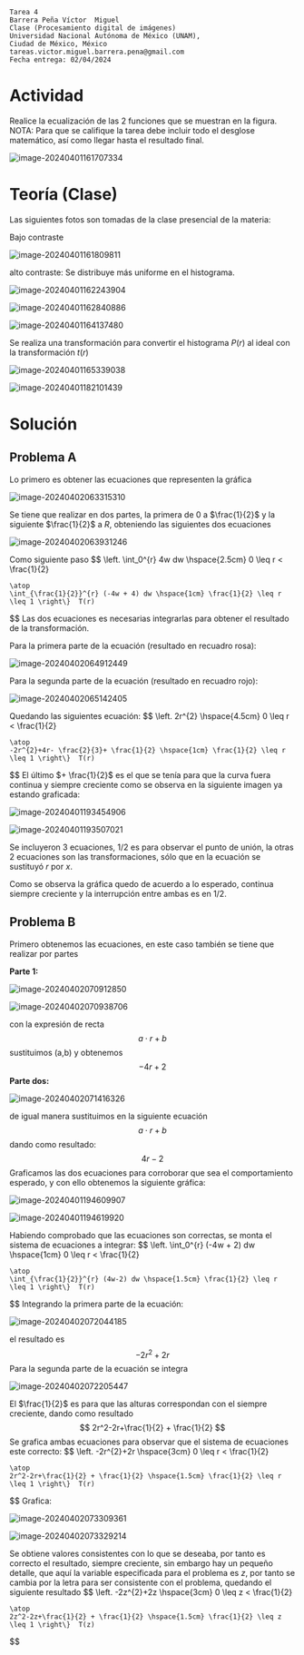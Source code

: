 ```
Tarea 4
Barrera Peña Víctor  Miguel
Clase (Procesamiento digital de imágenes)
Universidad Nacional Autónoma de México (UNAM),
Ciudad de México, México
tareas.victor.miguel.barrera.pena@gmail.com
Fecha entrega: 02/04/2024
```

# Actividad

Realice la ecualización de las 2 funciones que se muestran en la figura.
NOTA: Para que se califique la tarea debe incluir todo el desglose matemático, así como llegar hasta el resultado final.

![image-20240401161707334](./img/Tarea/image-20240401161707334.png)



# Teoría (Clase)

Las siguientes fotos son tomadas de la clase presencial de la materia:

Bajo contraste

![image-20240401161809811](./img/Tarea/image-20240401161809811.png)

alto contraste: Se distribuye más uniforme en el histograma.

![image-20240401162243904](./img/Tarea/image-20240401162243904.png)

 

![image-20240401162840886](./img/Tarea/image-20240401162840886.png)

![image-20240401164137480](./img/Tarea/image-20240401164137480.png)

Se realiza una transformación para convertir el histograma $P(r)$ al ideal con la transformación $t(r)$

![image-20240401165339038](./img/Tarea/image-20240401165339038.png)

![image-20240401182101439](./img/Tarea/image-20240401182101439.png)

# Solución

## Problema A

Lo primero es obtener las ecuaciones que representen la gráfica

![image-20240402063315310](assets/image-20240402063315310.png)

Se tiene que realizar en dos partes, la primera de 0 a $\frac{1}{2}$ y la siguiente  $\frac{1}{2}$ a $R$​, obteniendo las siguientes dos ecuaciones

![image-20240402063931246](assets/image-20240402063931246.png)

Como siguiente paso 
$$
\left. 
	\int_0^{r} 4w dw \hspace{2.5cm} 0 \leq r < \frac{1}{2} 
	
	\atop
	\int_{\frac{1}{2}}^{r} (-4w + 4) dw \hspace{1cm} \frac{1}{2} \leq r \leq 1 \right\}  T(r)
$$
Las dos ecuaciones es necesarias integrarlas para obtener el resultado de la transformación.

Para la primera parte de la ecuación (resultado en recuadro rosa):

![image-20240402064912449](assets/image-20240402064912449.png)

Para la segunda parte de la ecuación (resultado en recuadro rojo):

![image-20240402065142405](assets/image-20240402065142405.png)

Quedando las siguientes ecuación:
$$
\left. 
	2r^{2} \hspace{4.5cm} 0 \leq r < \frac{1}{2} 
	
	\atop
	-2r^{2}+4r- \frac{2}{3}+ \frac{1}{2} \hspace{1cm} \frac{1}{2} \leq r \leq 1 \right\}  T(r)
$$
El último $+ \frac{1}{2}$ es el que se tenía para que la curva fuera continua y siempre creciente como se observa en la siguiente imagen ya estando graficada:

![image-20240401193454906](./img/Tarea/image-20240401193454906.png)

![image-20240401193507021](./img/Tarea/image-20240401193507021.png)

Se incluyeron 3 ecuaciones, 1/2 es para observar el punto de unión, la otras 2 ecuaciones son las transformaciones, sólo que en la ecuación se sustituyó $r$ por $x$.

Como se observa la gráfica quedo de acuerdo a lo esperado, continua siempre creciente y la interrupción entre ambas es en 1/2.  

## Problema B

Primero obtenemos las ecuaciones, en este caso también se tiene que realizar por partes

**Parte 1:**

![image-20240402070912850](assets/image-20240402070912850.png)

![image-20240402070938706](assets/image-20240402070938706.png)

con la expresión de recta
$$
a \cdot r + b
$$
sustituimos  (a,b) y obtenemos
$$
-4r + 2
$$
**Parte dos:**

![image-20240402071416326](assets/image-20240402071416326.png)

de igual manera sustituimos en la siguiente ecuación
$$
a \cdot r + b
$$
 dando como resultado:
$$
4r-2
$$
Graficamos las dos ecuaciones para corroborar que sea el comportamiento esperado, y con ello obtenemos la siguiente gráfica:

![image-20240401194609907](./img/Tarea/image-20240401194609907.png)

![image-20240401194619920](./img/Tarea/image-20240401194619920.png)

Habiendo comprobado que las ecuaciones son correctas, se monta el sistema de ecuaciones a integrar:
$$
\left. 
	\int_0^{r} (-4w + 2) dw \hspace{1cm} 0 \leq r < \frac{1}{2} 
	
	\atop
	\int_{\frac{1}{2}}^{r} (4w-2) dw \hspace{1.5cm} \frac{1}{2} \leq r \leq 1 \right\}  T(r)
$$
Integrando la primera parte de la ecuación:

![image-20240402072044185](assets/image-20240402072044185.png)

el resultado es 
$$
-2r^{2}+2r
$$
Para la segunda parte de la ecuación se integra

![image-20240402072205447](assets/image-20240402072205447.png)

El $\frac{1}{2}$ es para que las alturas correspondan con el siempre creciente, dando como resultado
$$
2r^2-2r+\frac{1}{2} + \frac{1}{2}
$$
Se grafica ambas ecuaciones para observar que el sistema de ecuaciones este correcto:
$$
\left. 
	-2r^{2}+2r \hspace{3cm} 0 \leq r < \frac{1}{2} 
	
	\atop
	2r^2-2r+\frac{1}{2} + \frac{1}{2} \hspace{1.5cm} \frac{1}{2} \leq r \leq 1 \right\}  T(r)
$$
Grafica:

![image-20240402073309361](assets/image-20240402073309361.png)

![image-20240402073329214](assets/image-20240402073329214.png)

Se obtiene valores consistentes con lo que se deseaba, por tanto es correcto el resultado, siempre creciente, sin embargo hay un pequeño detalle, que aquí la variable especificada para el problema es $z$, por tanto se cambia por la letra para ser consistente con el problema, quedando el siguiente resultado
$$
\left. 
	-2z^{2}+2z \hspace{3cm} 0 \leq z < \frac{1}{2} 
	
	\atop
	2z^2-2z+\frac{1}{2} + \frac{1}{2} \hspace{1.5cm} \frac{1}{2} \leq z \leq 1 \right\}  T(z)
$$
